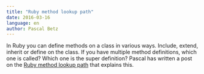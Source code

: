 ```yaml
---
title: "Ruby method lookup path"
date: 2016-03-16
language: en
author: Pascal Betz
---
```


In Ruby you can define methods on a class in various ways. Include, extend, inherit or define on the class. If you have multiple method definitions, which one is called? Which one is the super definition? Pascal has written a post on the [Ruby method lookup path](http://pascalbetz.github.io/ruby/2016/03/14/lookup-path/) that explains this.
